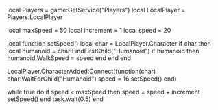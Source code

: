 local Players = game:GetService("Players")
local LocalPlayer = Players.LocalPlayer

local maxSpeed = 50
local increment = 1
local speed = 20  

local function setSpeed()
    local char = LocalPlayer.Character
    if char then
        local humanoid = char:FindFirstChild("Humanoid")
        if humanoid then
            humanoid.WalkSpeed = speed
        end
    end
end

LocalPlayer.CharacterAdded:Connect(function(char)
    char:WaitForChild("Humanoid")
    speed = 16
    setSpeed()
end)

while true do
    if speed < maxSpeed then
        speed = speed + increment
        setSpeed()
    end
    task.wait(0.5)
end

